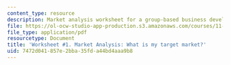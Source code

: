 ```yaml
---
content_type: resource
description: Market analysis worksheet for a group-based business development plan.
file: https://ol-ocw-studio-app-production.s3.amazonaws.com/courses/11-954-community-owned-enterprise-and-civic-participation-spring-2005/7472d041857e2bba35fda44bd4aaa9b8_appendix3.pdf
file_type: application/pdf
resourcetype: Document
title: 'Worksheet #1. Market Analysis: What is my target market?'
uid: 7472d041-857e-2bba-35fd-a44bd4aaa9b8
---
```

